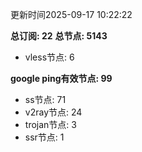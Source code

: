 更新时间2025-09-17 10:22:22

**总订阅: 22**
**总节点: 5143**
- vless节点: 6

**google ping有效节点: 99**
- ss节点: 71
- v2ray节点: 24
- trojan节点: 3
- ssr节点: 1
